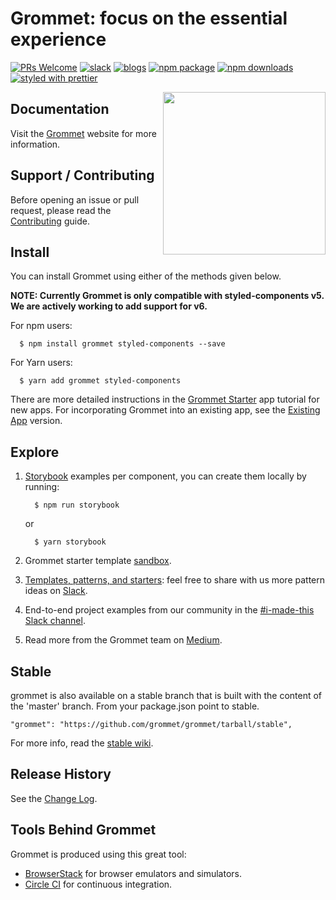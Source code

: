 # Grommet: focus on the essential experience

[![PRs Welcome](https://img.shields.io/badge/pr's-welcome-7d4cdb.svg)][contributing]
[![slack](https://img.shields.io/badge/join%20the%20community-slack-fd6fff.svg)][slack]
[![blogs](https://img.shields.io/badge/view%20blogs%20on-medium-000000.svg)][medium]
[![npm package](https://img.shields.io/npm/v/grommet.svg?color=ffca58)][npm]
[![npm downloads](https://img.shields.io/npm/dm/grommet.svg?color=3d138d)][npm]
[![styled with prettier](https://img.shields.io/badge/styled_with-prettier-ff69b4.svg)][prettier]

<img align="right" height="260" src="https://v2.grommet.io/img/stak-hurrah.svg">

## Documentation

Visit the [Grommet] website for more information.

## Support / Contributing

Before opening an issue or pull request, please read the [Contributing] guide.

## Install

You can install Grommet using either of the methods given below.

**NOTE: Currently Grommet is only compatible with styled-components v5. We are actively working to add support for v6.**

For npm users:

```shell
  $ npm install grommet styled-components --save
```

For Yarn users:

```shell
  $ yarn add grommet styled-components
```

There are more detailed instructions in the [Grommet Starter] app tutorial for
new apps. For incorporating Grommet into an existing app, see the [Existing App]
version.

## Explore

1. [Storybook] examples per component, you can create them locally by running:

   ```shell
     $ npm run storybook
   ```

   or

   ```shell
     $ yarn storybook
   ```

1. Grommet starter template [sandbox](https://codesandbox.io/p/sandbox/m7mml8l0zj?file=%2Findex.js).
1. [Templates, patterns, and starters][sandboxes]: feel free to share with us
   more pattern ideas on [Slack].
1. End-to-end project examples from our community in the
   [#i-made-this Slack channel][slack].
1. Read more from the Grommet team on [Medium].

## Stable

grommet is also available on a stable branch that is built with the content of the 'master' branch.
From your package.json point to stable.

```
"grommet": "https://github.com/grommet/grommet/tarball/stable",
```

For more info, read the [stable wiki](https://github.com/grommet/grommet/wiki/What-is-grommet-stable-and-how-to-use-it%3F).

## Release History

See the [Change Log].

## Tools Behind Grommet

Grommet is produced using this great tool:

- [BrowserStack] for browser emulators and simulators.
- [Circle CI] for continuous integration.

[browserstack]: https://www.browserstack.com/
[change log]: https://github.com/grommet/grommet/wiki/Change-Log
[circle ci]: https://circleci.com/gh/grommet/grommet/
[contributing]: CONTRIBUTING.md
[existing app]: https://github.com/grommet/grommet-starter-existing-app
[grommet starter]: https://github.com/grommet/grommet-starter-new-app
[grommet]: https://grommet.io/
[medium]: https://medium.com/grommet-io
[npm]: https://www.npmjs.com/package/grommet
[prettier]: https://github.com/prettier/prettier
[sandboxes]: https://codesandbox.io/u/grommetux/sandboxes
[sandbox]: https://codesandbox.io/p/sandbox/m7mml8l0zj?file=%2Findex.js
[slack]: https://slack-invite.grommet.io
[storybook]: https://storybook.grommet.io
